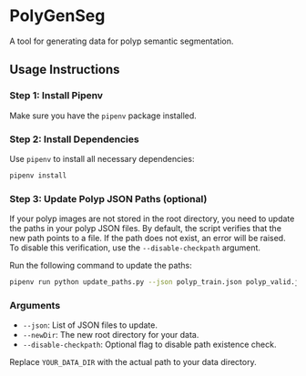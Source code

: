# PolyGenSeg

A tool for generating data for polyp semantic segmentation.

## Usage Instructions

### Step 1: Install Pipenv

Make sure you have the `pipenv` package installed.

### Step 2: Install Dependencies

Use `pipenv` to install all necessary dependencies:

```bash
pipenv install
```

### Step 3: Update Polyp JSON Paths (optional)

If your polyp images are not stored in the root directory, you need to update the paths in your polyp JSON files. By default, the script verifies that the new path points to a file. If the path does not exist, an error will be raised. To disable this verification, use the `--disable-checkpath` argument.

Run the following command to update the paths:

```bash
pipenv run python update_paths.py --json polyp_train.json polyp_valid.json polyp_test.json --newDir YOUR_DATA_DIR
```

### Arguments

- `--json`: List of JSON files to update.
- `--newDir`: The new root directory for your data.
- `--disable-checkpath`: Optional flag to disable path existence check.

Replace `YOUR_DATA_DIR` with the actual path to your data directory.